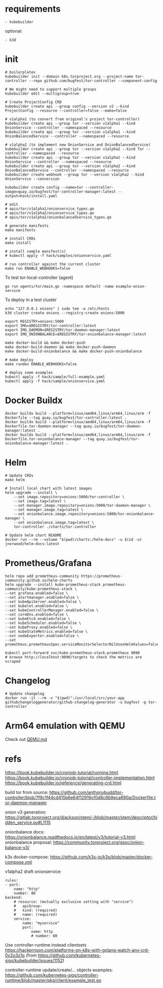 # requirements

    - kubebuilder

optional:

    - k3d

# init

    # boilerplates
    kubebuilder init --domain k8s.torproject.org --project-name tor-controller --repo github.com/bugfest/tor-controller --component-config

    # We might need to support multiple groups
    kubebuilder edit --multigroup=true

    # Create ProjectConfig CRD
    kubebuilder create api --group config --version v2 --kind ProjectConfig --resource --controller=false --make=false

    # v1alpha1 (to convert from original's project tor-controller)
    kubebuilder create api --group tor --version v1alpha1 --kind OnionService --controller --namespaced --resource
    kubebuilder create api --group tor --version v1alpha1 --kind OnionBalancedService --controller --namespaced --resource

    # v1alpha2 (to implement new OnionService and OnionBalancedService)
    kubebuilder create api --group tor --version v1alpha2 --kind Tor --controller --namespaced --resource
    kubebuilder create api --group tor --version v1alpha2 --kind OnionService --controller --namespaced --resource
    kubebuilder create api --group tor --version v1alpha2 --kind OnionBalancedService --controller --namespaced --resource
    kubebuilder create webhook --group tor --version v1alpha2 --kind OnionService --conversion

    kubebuilder create config --name=tor --controller-image=quay.io/bugfest/tor-controller-manager:latest --output=hack/install.yaml
    
    # edit 
    # apis/tor/v1alpha1/onionservice_types.go
    # apis/tor/v1alpha2/onionservice_types.go
    # apis/tor/v1alpha2/onionbalancedservice_types.go

    # generate manifests
    make manifests
    
    # install CRDs
    make install

    # install sample manifest(s)
    # kubectl apply -f hack/samples/onionservice.yaml

    # run controller against the current cluster
    make run ENABLE_WEBHOOKS=false

To test tor-local-controller (agent)

    go run agents/tor/main.go -namespace default -name example-onion-service

To deploy in a test cluster

    echo "127.0.0.1 onions" | sudo tee -a /etc/hosts
    k3d cluster create onions --registry-create onions:5000

    export REGISTRY=onions:5000
    export IMG=$REGISTRY/tor-controller:latest
    export IMG_DAEMON=$REGISTRY/tor-daemon-manager:latest
    export IMG_ONIONBALANCE=$REGISTRY/tor-onionbalance-manager:latest

    make docker-build && make docker-push
    make docker-build-daemon && make docker-push-daemon
    make docker-build-onionbalance && make docker-push-onionbalance

    # make deploy
    make rundev ENABLE_WEBHOOKS=false

    # deploy some examples
    kubectl apply -f hack/sample/full-example.yaml
    kubectl apply -f hack/sample/onionservice.yaml

# Docker Buildx

    docker buildx build --platform=linux/amd64,linux/arm64,linux/arm -f Dockerfile --tag quay.io/bugfest/tor-controller:latest .
    docker buildx build --platform=linux/amd64,linux/arm64,linux/arm -f Dockerfile.tor-daemon-manager --tag quay.io/bugfest/tor-daemon-manager:latest .
    docker buildx build --platform=linux/amd64,linux/arm64,linux/arm -f Dockerfile.tor-onionbalance-manager --tag quay.io/bugfest/tor-onionbalance-manager:latest .
    
# Helm

    # Update CRDs
    make helm

    # Install local chart with latest images
    helm upgrade --install \
        --set image.repository=onions:5000/tor-controller \
        --set image.tag=latest \
        --set manager.image.repository=onions:5000/tor-daemon-manager \
        --set manager.image.tag=latest \
        --set onionbalance.image.repository=onions:5000/tor-onionbalance-manager \
        --set onionbalance.image.tag=latest \
        tor-controller ./charts/tor-controller

    # Update helm chart README
    docker run --rm --volume "$(pwd)/charts:/helm-docs" -u $(id -u) jnorwood/helm-docs:latest

# Prometheus/Grafana

    helm repo add prometheus-community https://prometheus-community.github.io/helm-charts
    helm upgrade --install kube-prometheus-stack prometheus-community/kube-prometheus-stack \
    --set grafana.enabled=false \
    --set alertmanager.enabled=false \
    --set kubeApiServer.enabled=false \
    --set kubelet.enabled=false \
    --set kubeControllerManager.enabled=false \
    --set coreDns.enabled=false \
    --set kubeEtcd.enabled=false \
    --set kubeScheduler.enabled=false \
    --set kubeProxy.enabled=false \
    --set kubeStateMetrics.enabled=false \
    --set nodeExporter.enabled=false \
    --set prometheus.prometheusSpec.serviceMonitorSelectorNilUsesHelmValues=false

    kubectl port-forward svc/kube-prometheus-stack-prometheus 9090
    # browse http://localhost:9090/targets to check the metrics are scraped

# Changelog

    # Update changelog
    docker run -it --rm -v "$(pwd)":/usr/local/src/your-app githubchangeloggenerator/github-changelog-generator -u bugfest -p tor-controller

# Arm64 emulation with QEMU

Check out [QEMU.md](QEMU.md)

# refs

https://book.kubebuilder.io/cronjob-tutorial/running.html
https://book.kubebuilder.io/cronjob-tutorial/controller-implementation.html
https://book.kubebuilder.io/reference/generating-crd.html

build tor from source: https://github.com/anthonybudd/tor-controller/blob/7f9c1f44cd415b6e64f12919cf0d6c6b9eca690a/Dockerfile.tor-daemon-manager

onion v3 generation: https://gitlab.torproject.org/djackson/stem/-/blob/master/stem/descriptor/hidden_service.py#L1115

onionbalance docs: https://onionbalance.readthedocs.io/en/latest/v3/tutorial-v3.html
onionbalance proposal: https://community.torproject.org/gsoc/onion-balance-v3/

k3s docker-compose: https://github.com/k3s-io/k3s/blob/master/docker-compose.yml

v1alpha2 draft onionservice:

    rules:
    - port:
        name: "http"
        number: 80
    backend:
        # resource: (mutually exclusive setting with "service")
        #   apiGroup:
        #   kind: (required)
        #   name: (required)
        service:
            name: "myservice"
            port:
                name: http
                # number: 80

Use controller-runtime instead clientsets
https://hackernoon.com/platforms-on-k8s-with-golang-watch-any-crd-0v2o3z1q (from https://github.com/kubernetes-sigs/kubebuilder/issues/1152)

controller-runtime update/create/... objects examples:
https://github.com/kubernetes-sigs/controller-runtime/blob/master/pkg/client/example_test.go
